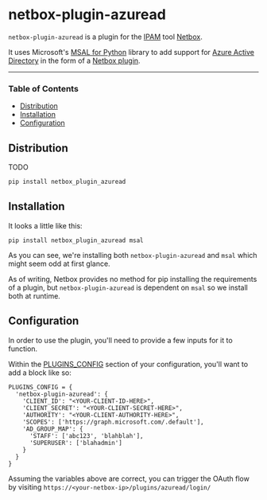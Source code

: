 # netbox-plugin-azuread

`netbox-plugin-azuread` is a plugin for the [IPAM](https://docs.microsoft.com/en-us/windows-server/networking/technologies/ipam/ipam-top) tool [Netbox](https://github.com/netbox-community/netbox).

It uses Microsoft's [MSAL for Python](https://github.com/AzureAD/microsoft-authentication-library-for-python) library to add support for [Azure Active Directory](https://azure.microsoft.com/en-us/services/active-directory/) in the form of a [Netbox plugin](https://netbox.readthedocs.io/en/stable/plugins/).

---

### Table of Contents

- [Distribution](#distribution)
- [Installation](#installation)
- [Configuration](#configuration)

## Distribution

TODO

```python
pip install netbox_plugin_azuread
```

## Installation

It looks a little like this:

```shell
pip install netbox_plugin_azuread msal
```

As you can see, we're installing both `netbox-plugin-azuread` and `msal` which might seem odd at first glance.

As of writing, Netbox provides no method for pip installing the requirements of a plugin, but `netbox-plugin-azuread` is dependent on `msal` so we install both at runtime.

## Configuration

In order to use the plugin, you'll need to provide a few inputs for it to function.

Within the [PLUGINS_CONFIG](https://netbox.readthedocs.io/en/stable/configuration/optional-settings/#plugins_config) section of your configuration, you'll want to add a block like so:

``` shell
PLUGINS_CONFIG = {
  'netbox-plugin-azuread': {
    'CLIENT_ID': "<YOUR-CLIENT-ID-HERE>",
    'CLIENT_SECRET': "<YOUR-CLIENT-SECRET-HERE>",
    'AUTHORITY': "<YOUR-CLIENT-AUTHORITY-HERE>",
    'SCOPES': ['https://graph.microsoft.com/.default'],
    'AD_GROUP_MAP': {
      'STAFF': ['abc123', 'blahblah'],
      'SUPERUSER': ['blahadmin']
    }
  }
}
```

Assuming the variables above are correct, you can trigger the OAuth flow by visiting `https://<your-netbox-ip>/plugins/azuread/login/`
